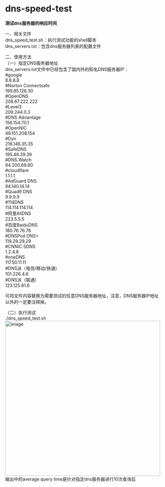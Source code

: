 # dns-speed-test

**测试dns服务器的响应时间**

一、相关文件  
dns_speed_test.sh：执行测试功能的shell脚本  
dns_servers.txt：包含dns服务器列表的配置文件
  
二、使用方法  
（一）指定DNS服务器地址  
dns_servers.txt文件中已经包含了国内外的知名DNS服务器IP：  
#google  
8.8.8.8  
#Norton Connectsafe  
199.85.126.30  
#OpenDNS  
208.67.222.222  
#Level3  
209.244.0.3  
#DNS Advantage  
156.154.70.1  
#OpenNIC  
46.151.208.154  
#Dyn  
216.146.35.35  
#SafeDNS  
195.46.39.39  
#DNS.Watch  
84.200.69.80  
#cloudflare  
1.1.1.1  
#AdGuard DNS  
94.140.14.14  
#Quad9 DNS  
9.9.9.9  
#114DNS  
114.114.114.114  
#阿里AliDNS  
223.5.5.5  
#百度BaiduDNS  
180.76.76.76  
#DNSPod DNS+  
119.29.29.29  
#CNNIC SDNS  
1.2.4.8  
#oneDNS  
117.50.11.11  
#DNS派（电信/移动/铁通）  
101.226.4.6  
#DNS派（联通）  
123.125.81.6  
  
可将文件内容替换为需要测试的任意DNS服务器地址，注意，DNS服务器IP地址以外的一定要注释掉。  
  
（二）执行测试  
./dns_speed_test.sh  
<img width="497" alt="image" src="https://user-images.githubusercontent.com/63601413/216840881-d42d40d0-cb70-42ac-8b32-e2929b5688ab.png">  
输出中的average query time是针对指定dns服务器进行10次查询后
